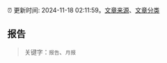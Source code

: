 :alarm_clock: 更新时间: 2024-11-18 02:11:59。[文章来源](/README.md)、[文章分类](/TAGS.md)

## 报告


> 关键字：`报告`、`月报`




